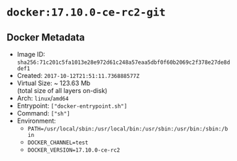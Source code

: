 # `docker:17.10.0-ce-rc2-git`

## Docker Metadata

- Image ID: `sha256:71c201c5fa1013e28e972d61c248a57eaa5dbf0f60b2069c2f378e27de8ddef1`
- Created: `2017-10-12T21:51:11.736888577Z`
- Virtual Size: ~ 123.63 Mb  
  (total size of all layers on-disk)
- Arch: `linux`/`amd64`
- Entrypoint: `["docker-entrypoint.sh"]`
- Command: `["sh"]`
- Environment:
  - `PATH=/usr/local/sbin:/usr/local/bin:/usr/sbin:/usr/bin:/sbin:/bin`
  - `DOCKER_CHANNEL=test`
  - `DOCKER_VERSION=17.10.0-ce-rc2`
